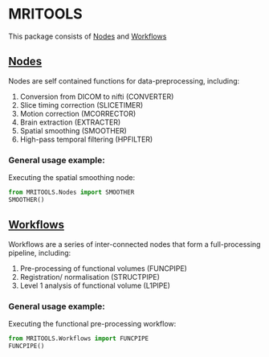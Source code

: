 # MRITOOLS
This package consists of [Nodes](/Nodes) and [Workflows](/Workflows)

## [Nodes](/Nodes)
Nodes are self contained functions for data-preprocessing, including:
1. Conversion from DICOM to nifti (CONVERTER)
2. Slice timing correction (SLICETIMER)
3. Motion correction (MCORRECTOR)
4. Brain extraction (EXTRACTER)
5. Spatial smoothing (SMOOTHER)
6. High-pass temporal filtering (HPFILTER)

### General usage example:

Executing the spatial smoothing node:
```python
from MRITOOLS.Nodes import SMOOTHER
SMOOTHER()
```

## [Workflows](/Workflows)

Workflows are a series of inter-connected nodes that form a full-processing pipeline, including:
1. Pre-processing of functional volumes (FUNCPIPE)
2. Registration/ normalisation (STRUCTPIPE)
3. Level 1 analysis of functional volume (L1PIPE)

### General usage example:

Executing the functional pre-processing workflow:
```python
from MRITOOLS.Workflows import FUNCPIPE
FUNCPIPE()
```

